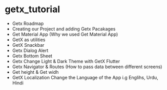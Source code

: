 # **getx_tutorial**

* Getx Roadmap   
* Creating our Project and adding Getx Pacakages   
* Get Material App (Why we used Get Material App)   
* GetX as utilities   
* GetX Snackbar   
* Getx Dialog Alert   
* Getx Bottom Sheet   
* Getx Change Light & Dark Theme with GetX Flutter   
* Getx Navigator & Routes (How to pass data between different screens)   
* Get height & Get widh   
* GetX Localization Change the Language of the App i.g Englihs, Urdu, Hindi   
